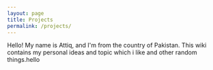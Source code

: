```yaml
---
layout: page
title: Projects
permalink: /projects/
---
```


Hello! My name is Attiq, and I'm from the  country of Pakistan.  This wiki contains my personal ideas and topic which i like and other random things.hello 
